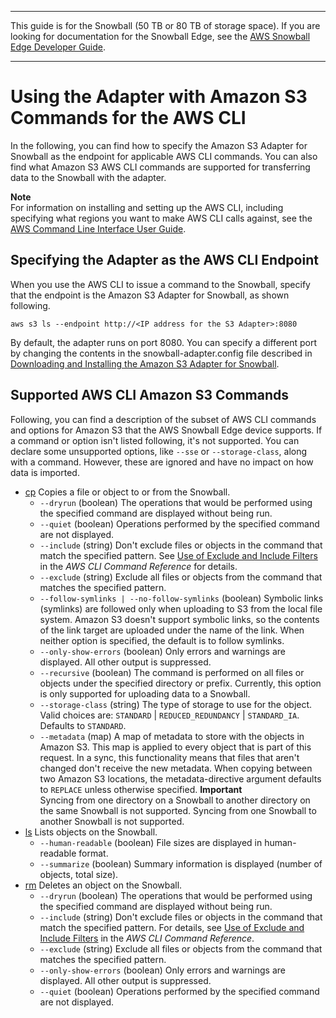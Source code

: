 --------

This guide is for the Snowball \(50 TB or 80 TB of storage space\)\. If you are looking for documentation for the Snowball Edge, see the [AWS Snowball Edge Developer Guide](http://docs.aws.amazon.com/snowball/latest/developer-guide/whatisedge.html)\.

--------

# Using the Adapter with Amazon S3 Commands for the AWS CLI<a name="using-adapter-cli"></a>

In the following, you can find how to specify the Amazon S3 Adapter for Snowball as the endpoint for applicable AWS CLI commands\. You can also find what Amazon S3 AWS CLI commands are supported for transferring data to the Snowball with the adapter\.

**Note**  
For information on installing and setting up the AWS CLI, including specifying what regions you want to make AWS CLI calls against, see the [AWS Command Line Interface User Guide](http://docs.aws.amazon.com/cli/latest/userguide/)\.

## Specifying the Adapter as the AWS CLI Endpoint<a name="using-adapter-cli-endpoint"></a>

When you use the AWS CLI to issue a command to the Snowball, specify that the endpoint is the Amazon S3 Adapter for Snowball, as shown following\.

```
aws s3 ls --endpoint http://<IP address for the S3 Adapter>:8080
```

By default, the adapter runs on port 8080\. You can specify a different port by changing the contents in the snowball\-adapter\.config file described in [Downloading and Installing the Amazon S3 Adapter for Snowball](snowball-transfer-adapter.md#adapter-install)\.

## Supported AWS CLI Amazon S3 Commands<a name="using-adapter-cli-commands"></a>

Following, you can find a description of the subset of AWS CLI commands and options for Amazon S3 that the AWS Snowball Edge device supports\. If a command or option isn't listed following, it's not supported\. You can declare some unsupported options, like `--sse` or `--storage-class`, along with a command\. However, these are ignored and have no impact on how data is imported\.
+ [cp](http://docs.aws.amazon.com/cli/latest/reference/s3/cp.html) Copies a file or object to or from the Snowball\.
  + `--dryrun` \(boolean\) The operations that would be performed using the specified command are displayed without being run\.
  + `--quiet` \(boolean\) Operations performed by the specified command are not displayed\.
  + `--include` \(string\) Don't exclude files or objects in the command that match the specified pattern\. See [Use of Exclude and Include Filters](http://docs.aws.amazon.com/cli/latest/reference/s3/index.html#use-of-exclude-and-include-filters) in the *AWS CLI Command Reference* for details\.
  + `--exclude` \(string\) Exclude all files or objects from the command that matches the specified pattern\.
  + `--follow-symlinks | --no-follow-symlinks` \(boolean\) Symbolic links \(symlinks\) are followed only when uploading to S3 from the local file system\. Amazon S3 doesn't support symbolic links, so the contents of the link target are uploaded under the name of the link\. When neither option is specified, the default is to follow symlinks\.
  + `--only-show-errors` \(boolean\) Only errors and warnings are displayed\. All other output is suppressed\.
  + `--recursive` \(boolean\) The command is performed on all files or objects under the specified directory or prefix\. Currently, this option is only supported for uploading data to a Snowball\.
  + `--storage-class` \(string\) The type of storage to use for the object\. Valid choices are: `STANDARD` \| `REDUCED_REDUNDANCY` \| `STANDARD_IA`\. Defaults to `STANDARD`\.
  + `--metadata` \(map\) A map of metadata to store with the objects in Amazon S3\. This map is applied to every object that is part of this request\. In a sync, this functionality means that files that aren't changed don't receive the new metadata\. When copying between two Amazon S3 locations, the metadata\-directive argument defaults to `REPLACE` unless otherwise specified\.
**Important**  
Syncing from one directory on a Snowball to another directory on the same Snowball is not supported\. Syncing from one Snowball to another Snowball is not supported\.
+ [ls](http://docs.aws.amazon.com/cli/latest/reference/s3/ls.html) Lists objects on the Snowball\.
  + `--human-readable` \(boolean\) File sizes are displayed in human\-readable format\.
  + `--summarize` \(boolean\) Summary information is displayed \(number of objects, total size\)\.
+ [rm](http://docs.aws.amazon.com/cli/latest/reference/s3/rm.html) Deletes an object on the Snowball\.
  + `--dryrun` \(boolean\) The operations that would be performed using the specified command are displayed without being run\.
  + `--include` \(string\) Don't exclude files or objects in the command that match the specified pattern\. For details, see [Use of Exclude and Include Filters](http://docs.aws.amazon.com/cli/latest/reference/s3/index.html#use-of-exclude-and-include-filters) in the *AWS CLI Command Reference*\.
  + `--exclude` \(string\) Exclude all files or objects from the command that matches the specified pattern\.
  + `--only-show-errors` \(boolean\) Only errors and warnings are displayed\. All other output is suppressed\.
  + `--quiet` \(boolean\) Operations performed by the specified command are not displayed\.
